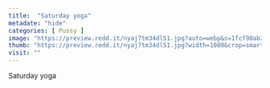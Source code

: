 ```yaml
---
title:  "Saturday yoga"
metadate: "hide"
categories: [ Pussy ]
image: "https://preview.redd.it/nyaj7tm34dl51.jpg?auto=webp&s=1fcf98ab21099d64333d554c64f0bb82a4d8c66b"
thumb: "https://preview.redd.it/nyaj7tm34dl51.jpg?width=1080&crop=smart&auto=webp&s=1569fc3e0125ffe5ace737b5a828b4294916f680"
visit: ""
---
```

Saturday yoga
